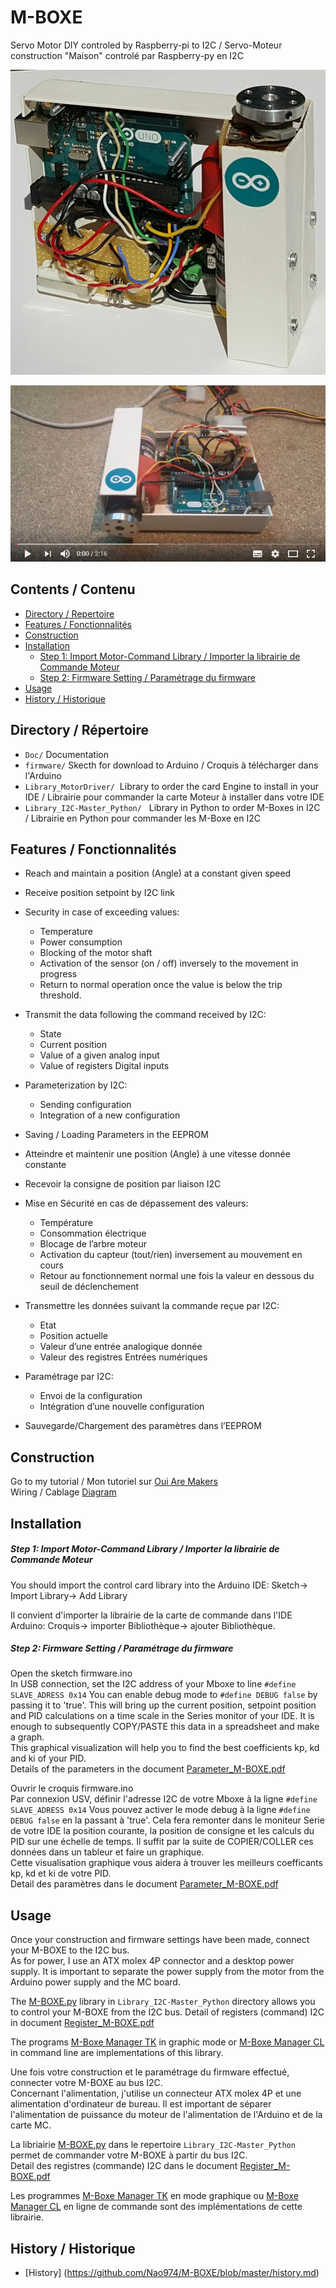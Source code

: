 # M-BOXE

Servo Motor DIY controled by Raspberry-pi to I2C / Servo-Moteur construction "Maison" controlé par Raspberry-py en I2C

<img src="https://github.com/Nao974/M-BOXE/blob/master/M-BOXE.jpg" title="Photo M-BOXE" alt="Photo M-Boxe">  


[![](https://github.com/Nao974/M-BOXE/blob/master/doc/M-BOXE_Video.png)](https://youtu.be/asLjmGtZqu0)

## Contents / Contenu

* [Directory / Repertoire](https://github.com/Nao974/M-BOXE#directory--répertoire)
* [Features / Fonctionnalités](https://github.com/Nao974/M-BOXE/blob/master/README.md#features--fonctionnalités)
* [Construction](https://github.com/Nao974/M-BOXE#construction)
* [Installation](https://github.com/Nao974/M-BOXE#installation)
	* [Step 1: Import Motor-Command Library / Importer la librairie de Commande Moteur](https://github.com/Nao974/M-Boxe#step-1-import-motor-command-library--importer-la-librairie-de-commande-moteur)	
	* [Step 2: Firmware Setting / Paramétrage du firmware](https://github.com/Nao974/M-Boxe#step-2-firmware-setting--paramétrage-du-firmware)
* [Usage](https://github.com/Nao974/M-BOXE#usage)
* [History / Historique](https://github.com/Nao974/M-BOXE#history--historique)


## Directory / Répertoire

* ```Doc/```       Documentation
* ```firmware/```  Skecth for download to Arduino / Croquis à télécharger dans l'Arduino
* ```Library_MotorDriver/```  Library to order the card Engine to install in your IDE / Librairie pour commander la carte Moteur à installer dans votre IDE
* ```Library_I2C-Master_Python/```   Library in Python to order M-Boxes in I2C / Librairie en Python pour commander les M-Boxe en I2C


## Features / Fonctionnalités

* Reach and maintain a position (Angle) at a constant given speed
* Receive position setpoint by I2C link
* Security in case of exceeding values:
	* Temperature
	* Power consumption
	* Blocking of the motor shaft
	* Activation of the sensor (on / off) inversely to the movement in progress
	* Return to normal operation once the value is below the trip threshold.
* Transmit the data following the command received by I2C: 
	* State
	* Current position
	* Value of a given analog input
	* Value of registers Digital inputs
* Parameterization by I2C: 
	* Sending configuration
	* Integration of a new configuration
* Saving / Loading Parameters in the EEPROM  


* Atteindre et maintenir une position (Angle) à une vitesse donnée constante
* Recevoir la consigne de position par liaison I2C
* Mise en Sécurité en cas de dépassement des valeurs:
	* Température
	* Consommation électrique
	* Blocage de l’arbre moteur
	* Activation du capteur (tout/rien) inversement au mouvement en cours
	* Retour au fonctionnement normal une fois la valeur en dessous du seuil de déclenchement
* Transmettre les données suivant la commande reçue par I2C:
	* Etat
	* Position actuelle
	* Valeur d’une entrée analogique donnée
	* Valeur des registres Entrées numériques
* Paramétrage par I2C:
	* Envoi de la configuration
	* Intégration d’une nouvelle configuration
* Sauvegarde/Chargement des paramètres dans l’EEPROM


## Construction

Go to my tutorial / Mon tutoriel sur [Oui Are Makers](http://ouiaremakers.com/posts/tutoriel-diy-maxi-servo-moteur-i2c)  
Wiring / Cablage [Diagram](https://github.com/Nao974/M-BOXE/blob/master/doc/Wiring.png)

## Installation

##### Step 1: Import Motor-Command Library / Importer la librairie de Commande Moteur 

You should import the control card library into the Arduino IDE:
	Sketch-> Import Library-> Add Library


Il convient d'importer la librairie de la carte de commande dans l'IDE Arduino: 
	Croquis-> importer Bibliothèque-> ajouter Bibliothèque.


##### Step 2: Firmware Setting / Paramétrage du firmware

Open the sketch firmware.ino  
In USB connection, set the I2C address of your Mboxe to line ``` #define SLAVE_ADRESS 0x14 ```
You can enable debug mode to ```#define DEBUG false``` by passing it to 'true'. This will bring up the current position, setpoint position and PID calculations on a time scale in the Series monitor of your IDE. It is enough to subsequently COPY/PASTE this data in a spreadsheet and make a graph.  
This graphical visualization will help you to find the best coefficients kp, kd and ki of your PID.  
Details of the parameters in the document [Parameter_M-BOXE.pdf](https://github.com/Nao974/M-BOXE/blob/master/doc/Parameter_M-BOXE.pdf)


Ouvrir le croquis firmware.ino  
Par connexion USV, définir l'adresse I2C de votre Mboxe à la ligne ``` #define SLAVE_ADRESS 0x14 ```
Vous pouvez activer le mode debug à la ligne ```#define DEBUG false``` en la passant à 'true'. Cela fera remonter dans le moniteur Serie de votre IDE la position courante, la position de consigne et les calculs du PID sur une échelle de temps. Il suffit par la suite de COPIER/COLLER ces données dans un tableur et faire un graphique.  
Cette visualisation graphique vous aidera à trouver les meilleurs coefficants kp, kd et ki de votre PID.  
Detail des paramètres dans le document [Parameter_M-BOXE.pdf](https://github.com/Nao974/M-BOXE/blob/master/doc/Parameter_M-BOXE.pdf)


## Usage

Once your construction and firmware settings have been made, connect your M-BOXE to the I2C bus.  
As for power, I use an ATX molex 4P connector and a desktop power supply. It is important to separate the power supply from the motor from the Arduino power supply and the MC board.  

The [M-BOXE.py](https://github.com/Nao974/M-BOXE/blob/master/Library_I2C-Master_Python/M-BOXE.py) library in `Library_I2C-Master_Python` directory allows you to control your M-BOXE from the I2C bus.
Detail of registers (command) I2C in document [Register_M-BOXE.pdf](https://github.com/Nao974/M-BOXE/blob/master/doc/Register_I2C_M-BOXE.pdf)  

The programs [M-Boxe Manager TK](https://github.com/Nao974/M-BOXE_Manager_TK) in graphic mode or [M-Boxe Manager CL](https://github.com/Nao974/M-BOXE_Manager_CL) in command line are implementations of this library.  


Une fois votre construction et le paramétrage du firmware effectué, connecter votre M-BOXE au bus I2C.  
Concernant l'alimentation, j'utilise un connecteur ATX molex 4P et une alimentation d'ordinateur de bureau. Il est important de séparer l'alimentation de puissance du moteur de l'alimentation de l'Arduino et de la carte MC.  

La libriairie [M-BOXE.py](https://github.com/Nao974/M-BOXE/blob/master/Library_I2C-Master_Python/M-BOXE.py) dans le repertoire `Library_I2C-Master_Python` permet de commander votre M-BOXE à partir du bus I2C.  
Detail des registres (commande) I2C dans le document [Register_M-BOXE.pdf](https://github.com/Nao974/M-BOXE/blob/master/doc/Register_I2C_M-BOXE.pdf)  

Les programmes [M-Boxe Manager TK](https://github.com/Nao974/M-BOXE_Manager_TK) en mode graphique ou  [M-Boxe Manager CL](https://github.com/Nao974/M-BOXE_Manager_CL) en ligne de commande sont des implémentations de cette librairie.


## History / Historique

- [History] (https://github.com/Nao974/M-BOXE/blob/master/history.md)


